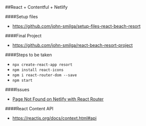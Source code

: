 ##React + Contentful + Netlify

####Setup files 
- https://github.com/john-smilga/setup-files-react-beach-resort

####Final Project
- https://github.com/john-smilga/react-beach-resort-project

####Steps to be taken
- `npx create-react-app resort` 
- `npm install react-icons` 
- `npm i react-router-dom --save` 
- `npm start` 

####Issues
- [Page Not Found on Netlify with React Router](https://sung.codes/blog/2018/12/18/page-not-found-on-netlify-with-react-router/)


####React Content API
- https://reactjs.org/docs/context.html#api
 
